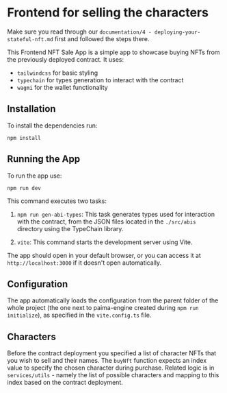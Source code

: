 # Frontend for selling the characters

Make sure you read through our `documentation/4 - deploying-your-stateful-nft.md` first and followed the steps there.

This Frontend NFT Sale App is a simple app to showcase buying NFTs from the previously deployed contract. It uses:

- `tailwindcss` for basic styling
- `typechain` for types generation to interact with the contract
- `wagmi` for the wallet functionality

## Installation

To install the dependencies run:

```
npm install
```

## Running the App

To run the app use:

```
npm run dev
```

This command executes two tasks:

1. `npm run gen-abi-types`: This task generates types used for interaction with the contract, from the JSON files located in the `./src/abis` directory using the TypeChain library.

2. `vite`: This command starts the development server using Vite.

The app should open in your default browser, or you can access it at `http://localhost:3000` if it doesn't open automatically.

## Configuration

The app automatically loads the configuration from the parent folder of the whole project (the one next to paima-engine created during `npm run initialize`), as specified in the `vite.config.ts` file.

## Characters

Before the contract deployment you specified a list of character NFTs that you wish to sell and their names. The `buyNft` function expects an index value to specify the chosen character during purchase. Related logic is in `services/utils` - namely the list of possible characters and mapping to this index based on the contract deployment.
